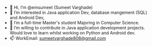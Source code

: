 - 👋 Hi, I’m @emsumeet (Sumeet Varghade)
- 👀 I’m interested in Java application Dev, database mangement (SQL) and Android Dev,
- 🌱 I’m a full-time Master's student Majoring in Computer Science.
- 💞️ I’m willing to contribute in Java application development projects. Would love to learn whilst working on Python and Android dev. 
- 📫 WorkEmail: sumeetvarghade808@gmail.com

<!---
emsumeet/emsumeet is a ✨ special ✨ repository because its `README.md` (this file) appears on your GitHub profile.
You can click the Preview link to take a look at your changes.
--->
